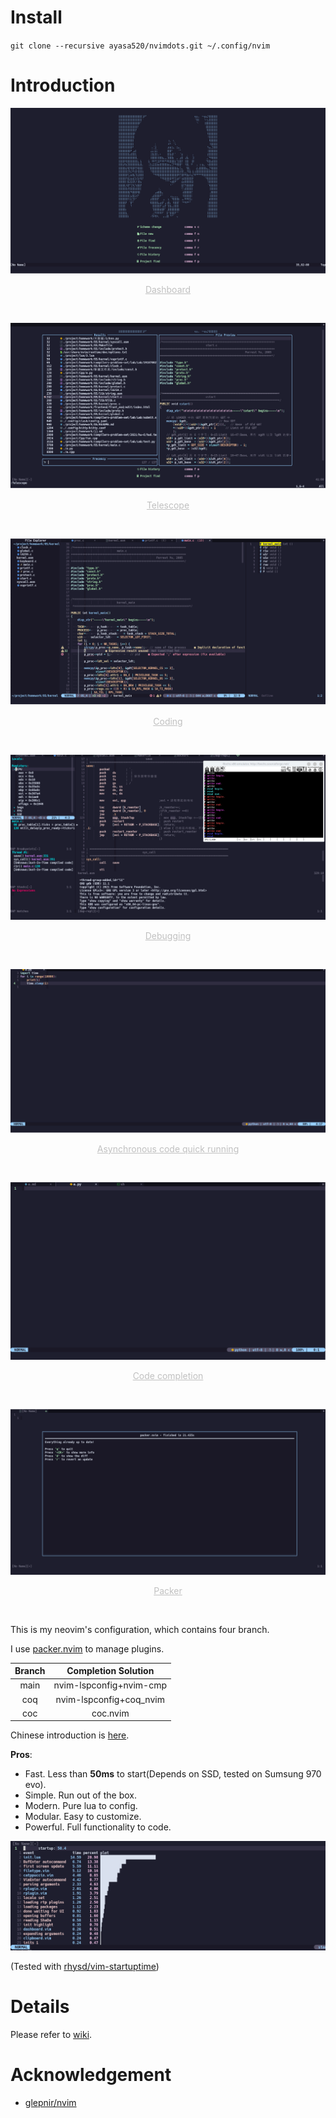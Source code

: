 # Install
`git clone --recursive ayasa520/nvimdots.git ~/.config/nvim`

# Introduction

![Dashboard](img/2022-01-29-11-50-37.png "Dashboard")
<p align="center" style="font-size:14px;color:#C0C0C0;text-decoration:underline">Dashboard</p>
<br>

![Telescope](img/2022-01-29-11-52-25.png)
<p align="center" style="font-size:14px;color:#C0C0C0;text-decoration:underline">Telescope</p>
<br>





![Coding](img/2022-01-29-11-55-39.png)
<p align="center" style="font-size:14px;color:#C0C0C0;text-decoration:underline">Coding</p>
<br>





![Debugging](img/2022-01-29-12-11-25.png)
<p align="center" style="font-size:14px;color:#C0C0C0;text-decoration:underline">Debugging</p>
<br>


![Asynchronous code quick running](img/2022-01-29-12-16.gif)
<p align="center" style="font-size:14px;color:#C0C0C0;text-decoration:underline">Asynchronous code quick running</p>
<br>


![Code completion](img/2022-01-29-12-46.gif)
<p align="center" style="font-size:14px;color:#C0C0C0;text-decoration:underline">Code completion</p>
<br>

![Packer](img/2022-01-29-11-57-19.png)
<p align="center" style="font-size:14px;color:#C0C0C0;text-decoration:underline">Packer</p>
<br>

This is my neovim's configuration, which contains four branch.

I use [packer.nvim](https://github.com/wbthomason/packer.nvim) to manage plugins.

| Branch |   Completion Solution   |
| :----: | :---------------------: |
|  main  | nvim-lspconfig+nvim-cmp |
|  coq   | nvim-lspconfig+coq_nvim |
|  coc   |        coc.nvim         |

Chinese introduction is [here](https://zhuanlan.zhihu.com/p/382092667).

**Pros**:

- Fast. Less than **50ms** to start(Depends on SSD, tested on Sumsung 970 evo).
- Simple. Run out of the box.
- Modern. Pure lua to config.
- Modular. Easy to customize.
- Powerful. Full functionality to code.


![startup time](img/2022-01-29-13-14-13.png)


(Tested with [rhysd/vim-startuptime](https://github.com/rhysd/vim-startuptime))

# Details

Please refer to [wiki](https://github.com/ayamir/nvimdots/wiki).

# Acknowledgement

- [glepnir/nvim](https://github.com/glepnir/nvim)
